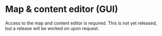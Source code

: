 # Map & content editor (GUI)

Access to the map and content editor is required. This is not yet released, but a release will be worked on upon request.
